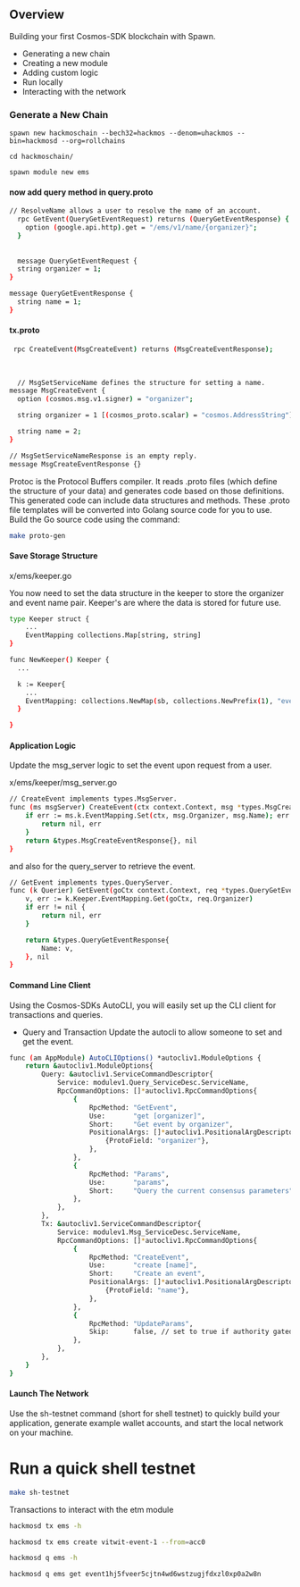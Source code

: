 ## Overview

Building your first Cosmos-SDK blockchain with Spawn.
- Generating a new chain
- Creating a new module
- Adding custom logic
- Run locally
- Interacting with the network

### Generate a New Chain

```bah
spawn new hackmoschain --bech32=hackmos --denom=uhackmos --bin=hackmosd --org=rollchains

cd hackmoschain/

spawn module new ems

```

#### now add query method in query.proto

```bash
// ResolveName allows a user to resolve the name of an account.
  rpc GetEvent(QueryGetEventRequest) returns (QueryGetEventResponse) {
    option (google.api.http).get = "/ems/v1/name/{organizer}";
  }
  
  
  message QueryGetEventRequest {
  string organizer = 1;
}

message QueryGetEventResponse {
  string name = 1;
}

```

#### tx.proto

```bash
 rpc CreateEvent(MsgCreateEvent) returns (MsgCreateEventResponse);
  
  
  
  // MsgSetServiceName defines the structure for setting a name.
message MsgCreateEvent {
  option (cosmos.msg.v1.signer) = "organizer";

  string organizer = 1 [(cosmos_proto.scalar) = "cosmos.AddressString"];

  string name = 2;
}

// MsgSetServiceNameResponse is an empty reply.
message MsgCreateEventResponse {}

```

Protoc is the Protocol Buffers compiler. It reads .proto files (which define the structure of your data) and generates code based on those definitions. This generated code can include data structures and methods.
These .proto file templates will be converted into Golang source code for you to use. Build the Go source code using the command:

```bash
make proto-gen
```

#### Save Storage Structure
x/ems/keeper.go

You now need to set the data structure in the keeper to store the organizer and event name pair. Keeper's are where the data is stored for future use.

```bash
type Keeper struct {
	...
	EventMapping collections.Map[string, string]
}

func NewKeeper() Keeper {
  ...

  k := Keeper{
    ...
    EventMapping: collections.NewMap(sb, collections.NewPrefix(1), "event_mapping", collections.StringKey, collections.StringValue),
  }

}

```

#### Application Logic

Update the msg_server logic to set the event upon request from a user.

x/ems/keeper/msg_server.go

```bash
// CreateEvent implements types.MsgServer.
func (ms msgServer) CreateEvent(ctx context.Context, msg *types.MsgCreateEvent) (*types.MsgCreateEventResponse, error) {
    if err := ms.k.EventMapping.Set(ctx, msg.Organizer, msg.Name); err != nil {
        return nil, err
    }
    return &types.MsgCreateEventResponse{}, nil
}
```

and also for the query_server to retrieve the event.

```bash
// GetEvent implements types.QueryServer.
func (k Querier) GetEvent(goCtx context.Context, req *types.QueryGetEventRequest) (*types.QueryGetEventResponse, error) {
    v, err := k.Keeper.EventMapping.Get(goCtx, req.Organizer)
    if err != nil {
        return nil, err
    }

    return &types.QueryGetEventResponse{
        Name: v,
    }, nil
}
```


#### Command Line Client
Using the Cosmos-SDKs AutoCLI, you will easily set up the CLI client for transactions and queries.

- Query and Transaction
Update the autocli to allow someone to set and get the event.

```bash
func (am AppModule) AutoCLIOptions() *autocliv1.ModuleOptions {
    return &autocliv1.ModuleOptions{
        Query: &autocliv1.ServiceCommandDescriptor{
            Service: modulev1.Query_ServiceDesc.ServiceName,
            RpcCommandOptions: []*autocliv1.RpcCommandOptions{
                {
                    RpcMethod: "GetEvent",
                    Use:       "get [organizer]",
                    Short:     "Get event by organizer",
                    PositionalArgs: []*autocliv1.PositionalArgDescriptor{
                        {ProtoField: "organizer"},
                    },
                },
                {
                    RpcMethod: "Params",
                    Use:       "params",
                    Short:     "Query the current consensus parameters",
                },
            },
        },
        Tx: &autocliv1.ServiceCommandDescriptor{
            Service: modulev1.Msg_ServiceDesc.ServiceName,
            RpcCommandOptions: []*autocliv1.RpcCommandOptions{
                {
                    RpcMethod: "CreateEvent",
                    Use:       "create [name]",
                    Short:     "Create an event",
                    PositionalArgs: []*autocliv1.PositionalArgDescriptor{
                        {ProtoField: "name"},
                    },
                },
                {
                    RpcMethod: "UpdateParams",
                    Skip:      false, // set to true if authority gated
                },
            },
        },
    }
}
```

#### Launch The Network
Use the sh-testnet command (short for shell testnet) to quickly build your application, generate example wallet accounts, and start the local network on your machine.

# Run a quick shell testnet
```bash
make sh-testnet
```

Transactions to interact with the etm module
```bash
hackmosd tx ems -h

hackmosd tx ems create vitwit-event-1 --from=acc0

hackmosd q ems -h

hackmosd q ems get event1hj5fveer5cjtn4wd6wstzugjfdxzl0xp0a2w8n

```